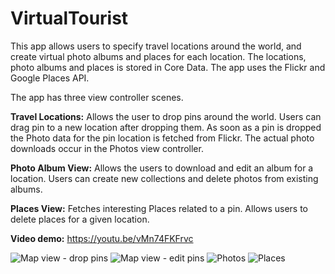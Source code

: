# VirtualTourist

This app allows users to specify travel locations around the world, and create virtual photo albums and places for each location. The locations, photo albums and places is stored in Core Data. The app uses the Flickr and Google Places API.

The app has three view controller scenes.

<b>Travel Locations:</b>
Allows the user to drop pins around the world. Users can drag pin to a new location after dropping them. As soon as a pin is dropped the Photo data for the pin location is fetched from Flickr. The actual photo downloads occur in the Photos view controller.

<b>Photo Album View:</b>
Allows the users to download and edit an album for a location. Users can create new collections and delete photos from existing albums.

<b>Places View:</b>
Fetches interesting Places related to a pin. Allows users to delete places for a given location.

<b>Video demo:</b>
https://youtu.be/vMn74FKFrvc

![Map view - drop pins](https://raw.githubusercontent.com/sanjibahmad/VirtualTourist/master/Screenshots/virtual-tourist-map.png)
![Map view - edit pins](https://raw.githubusercontent.com/sanjibahmad/VirtualTourist/master/Screenshots/virtual-tourist-map-edit.png)
![Photos](https://raw.githubusercontent.com/sanjibahmad/VirtualTourist/master/Screenshots/virtual-tourist-photos.png)
![Places](https://raw.githubusercontent.com/sanjibahmad/VirtualTourist/master/Screenshots/virtual-tourist-places.png)
